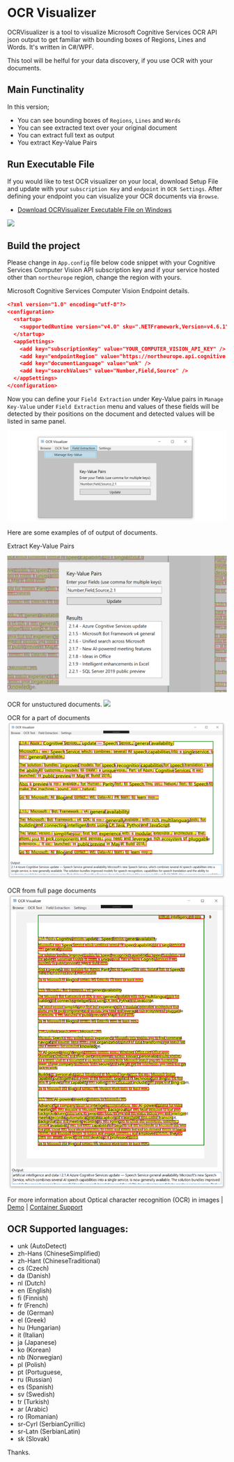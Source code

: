 # OCR Visualizer
OCRVisualizer is a tool to visualize Microsoft Cognitive Services OCR API json output to get familiar with bounding boxes of Regions, Lines and Words. It's written in C#/WPF.

This tool will be helful for your data discovery, if you use OCR with your documents.

## Main Functinality
In this version;

* You can see bounding boxes of `Regions`, `Lines` and `Words`
* You can see extracted text over your original document
* You can extract full text as output
* You extract Key-Value Pairs

## Run Executable File
If you would like to test OCR visualizer on your local, download Setup File and update with your `subscription Key` and `endpoint` in `OCR Settings`. After defining your endpoint you can visualize your OCR documents via `Browse`.

* [Download OCRVisualizer Executable File on Windows](Setup/Release_Setup.zip) 

![](screenshots/setup.png) 


## Build the project

Please change in `App.config` file below code snippet with your Cognitive Services Computer Vision API subscription key and if your service hosted other than `northeurope` region, change the region with yours.

Microsoft Cognitive Services Computer Vision Endpoint details.

```json
<?xml version="1.0" encoding="utf-8"?>
<configuration>
  <startup>
    <supportedRuntime version="v4.0" sku=".NETFramework,Version=v4.6.1" />
  </startup>
  <appSettings>
    <add key="subscriptionKey" value="YOUR_COMPUTER_VISION_API_KEY" />
    <add key="endpointRegion" value="https://northeurope.api.cognitive.microsoft.com/vision/v2.0/ocr" />
    <add key="documentLanguage" value="unk" />
    <add key="searchValues" value="Number,Field,Source" />
  </appSettings>
</configuration>
```

Now you can define your `Field Extraction` under Key-Value pairs in `Manage Key-Value` under `Field Extraction` menu and values of these fields will be detected by their positions on the document and detected values will be listed in same panel.

![](screenshots/ExtractKeyValueSettings.png)

Here are some examples of of output of documents.

Extract Key-Value Pairs

![](screenshots/ExtractKeyValue.png)

OCR for unstuctured documents.
![](screenshots/ocroutput2.png)

OCR for a part of documents
![](screenshots/ocroutput1.png)

OCR from full page documents 
![](screenshots/ocroutput.png)


For more information about Optical character recognition (OCR) in images | [Demo](https://azure.microsoft.com/en-us/services/cognitive-services/computer-vision/#text) | [Container Support](https://docs.microsoft.com/en-us/azure/cognitive-services/computer-vision/computer-vision-how-to-install-containers)


## OCR Supported languages:
* unk (AutoDetect)
* zh-Hans (ChineseSimplified)
* zh-Hant (ChineseTraditional)
* cs (Czech)
* da (Danish)
* nl (Dutch)
* en (English)
* fi (Finnish)
* fr (French)
* de (German)
* el (Greek)
* hu (Hungarian)
* it (Italian)
* ja (Japanese)
* ko (Korean)
* nb (Norwegian)
* pl (Polish)
* pt (Portuguese,
* ru (Russian)
* es (Spanish)
* sv (Swedish)
* tr (Turkish)
* ar (Arabic)
* ro (Romanian)
* sr-Cyrl (SerbianCyrillic)
* sr-Latn (SerbianLatin)
* sk (Slovak)

Thanks.
